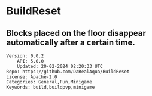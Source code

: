 # BuildReset
## Blocks placed on the floor disappear automatically after a certain time.
```properties
Version: 0.0.2
    API: 5.0.0
    Updated: 20-02-2024 02:20:33 UTC
Repo: https://github.com/DaRealAqua/BuildReset
License: Apache-2.0
Categories: General,Fun,Minigame
Keywords: build,buildpvp,minigame
```